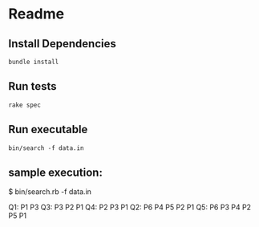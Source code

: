 # Readme
## Install Dependencies

	bundle install

## Run tests

	rake spec

## Run executable

	bin/search -f data.in


## sample execution:
$ bin/search.rb -f data.in

Q1: P1 P3
Q3: P3 P2 P1
Q4: P2 P3 P1
Q2: P6 P4 P5 P2 P1
Q5: P6 P3 P4 P2 P5 P1
